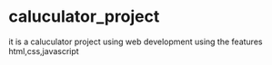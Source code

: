 # caluculator_project
it is a caluculator project using web development 
using the features html,css,javascript
